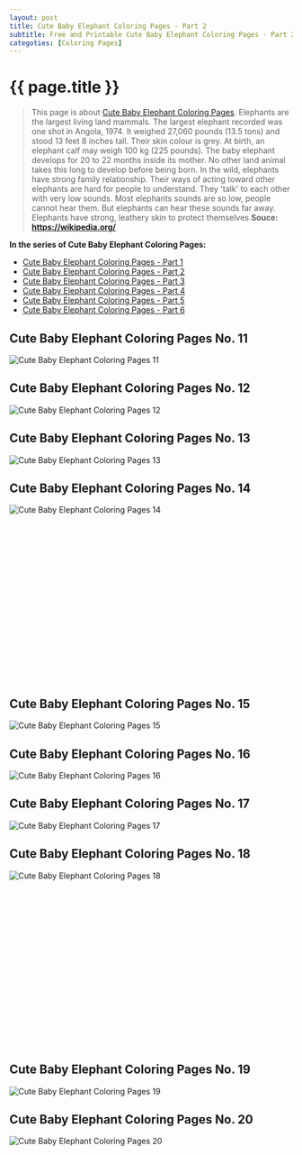 ```yaml
---
layout: post
title: Cute Baby Elephant Coloring Pages - Part 2
subtitle: Free and Printable Cute Baby Elephant Coloring Pages - Part 2
categoties: [Coloring Pages]
---
```

{{ page.title }}
================
> This page is about [Cute Baby Elephant Coloring Pages](https://hoanghabelle.github.io/). Elephants are the largest living land mammals. The largest elephant recorded was one shot in Angola, 1974. It weighed 27,060 pounds (13.5 tons) and stood 13 feet 8 inches tall. Their skin colour is grey. At birth, an elephant calf may weigh 100 kg (225 pounds). The baby elephant develops for 20 to 22 months inside its mother. No other land animal takes this long to develop before being born. In the wild, elephants have strong family relationship. Their ways of acting toward other elephants are hard for people to understand. They 'talk' to each other with very low sounds. Most elephants sounds are so low, people cannot hear them. But elephants can hear these sounds far away. Elephants have strong, leathery skin to protect themselves.__Souce: https://wikipedia.org/__

**In the series of Cute Baby Elephant Coloring Pages:**

* [Cute Baby Elephant Coloring Pages - Part 1](https://hoanghabelle.github.io/2017/11/16/Cute-Baby-Elephant-Coloring-Pages-part-1.html)
* [Cute Baby Elephant Coloring Pages - Part 2](https://hoanghabelle.github.io/2017/11/16/Cute-Baby-Elephant-Coloring-Pages-part-2.html)
* [Cute Baby Elephant Coloring Pages - Part 3](https://hoanghabelle.github.io/2017/11/16/Cute-Baby-Elephant-Coloring-Pages-part-3.html)
* [Cute Baby Elephant Coloring Pages - Part 4](https://hoanghabelle.github.io/2017/11/16/Cute-Baby-Elephant-Coloring-Pages-part-4.html)
* [Cute Baby Elephant Coloring Pages - Part 5](https://hoanghabelle.github.io/2017/11/16/Cute-Baby-Elephant-Coloring-Pages-part-5.html)
* [Cute Baby Elephant Coloring Pages - Part 6](https://hoanghabelle.github.io/2017/11/16/Cute-Baby-Elephant-Coloring-Pages-part-6.html)
## Cute Baby Elephant Coloring Pages No. 11
![Cute Baby Elephant Coloring Pages 11](https://hoanghabelle.github.io/img2/Cute-Baby-Elephant-Coloring-Pages%20(11).jpg "Cute Baby Elephant Coloring Pages 11")

## Cute Baby Elephant Coloring Pages No. 12
![Cute Baby Elephant Coloring Pages 12](https://hoanghabelle.github.io/img2/Cute-Baby-Elephant-Coloring-Pages%20(12).jpg "Cute Baby Elephant Coloring Pages 12")

## Cute Baby Elephant Coloring Pages No. 13
![Cute Baby Elephant Coloring Pages 13](https://hoanghabelle.github.io/img2/Cute-Baby-Elephant-Coloring-Pages%20(13).jpg "Cute Baby Elephant Coloring Pages 13")

## Cute Baby Elephant Coloring Pages No. 14
![Cute Baby Elephant Coloring Pages 14](https://hoanghabelle.github.io/img2/Cute-Baby-Elephant-Coloring-Pages%20(14).jpg "Cute Baby Elephant Coloring Pages 14")

<script async src="//pagead2.googlesyndication.com/pagead/js/adsbygoogle.js"></script><!-- Texxtonly --><ins class="adsbygoogle" style="display:inline-block;width:336px;height:280px" data-ad-client="ca-pub-6753140515841889" data-ad-slot="3207852233"></ins><script>(adsbygoogle = window.adsbygoogle || []).push({}); </script>

## Cute Baby Elephant Coloring Pages No. 15
![Cute Baby Elephant Coloring Pages 15](https://hoanghabelle.github.io/img2/Cute-Baby-Elephant-Coloring-Pages%20(15).jpg "Cute Baby Elephant Coloring Pages 15")

## Cute Baby Elephant Coloring Pages No. 16
![Cute Baby Elephant Coloring Pages 16](https://hoanghabelle.github.io/img2/Cute-Baby-Elephant-Coloring-Pages%20(16).jpg "Cute Baby Elephant Coloring Pages 16")

## Cute Baby Elephant Coloring Pages No. 17
![Cute Baby Elephant Coloring Pages 17](https://hoanghabelle.github.io/img2/Cute-Baby-Elephant-Coloring-Pages%20(17).jpg "Cute Baby Elephant Coloring Pages 17")

## Cute Baby Elephant Coloring Pages No. 18
![Cute Baby Elephant Coloring Pages 18](https://hoanghabelle.github.io/img2/Cute-Baby-Elephant-Coloring-Pages%20(18).jpg "Cute Baby Elephant Coloring Pages 18")

<script async src="//pagead2.googlesyndication.com/pagead/js/adsbygoogle.js"></script><!-- Texxtonly --><ins class="adsbygoogle" style="display:inline-block;width:336px;height:280px" data-ad-client="ca-pub-6753140515841889" data-ad-slot="3207852233"></ins><script>(adsbygoogle = window.adsbygoogle || []).push({}); </script>

## Cute Baby Elephant Coloring Pages No. 19
![Cute Baby Elephant Coloring Pages 19](https://hoanghabelle.github.io/img2/Cute-Baby-Elephant-Coloring-Pages%20(19).jpg "Cute Baby Elephant Coloring Pages 19")

## Cute Baby Elephant Coloring Pages No. 20
![Cute Baby Elephant Coloring Pages 20](https://hoanghabelle.github.io/img2/Cute-Baby-Elephant-Coloring-Pages%20(20).jpg "Cute Baby Elephant Coloring Pages 20")

